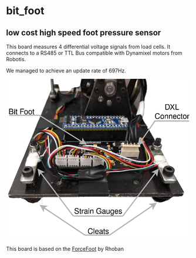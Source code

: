 # bit_foot
## low cost high speed foot pressure sensor
This board measures 4 differential voltage signals from load cells. It connects to a RS485 or TTL Bus compatible with Dynamixel motors from Robotis.

We managed to achieve an update rate of 697Hz.

![bitfoot](bitfoot.png)

This board is based on the [ForceFoot](https://github.com/Rhoban/ForceFoot) by Rhoban

